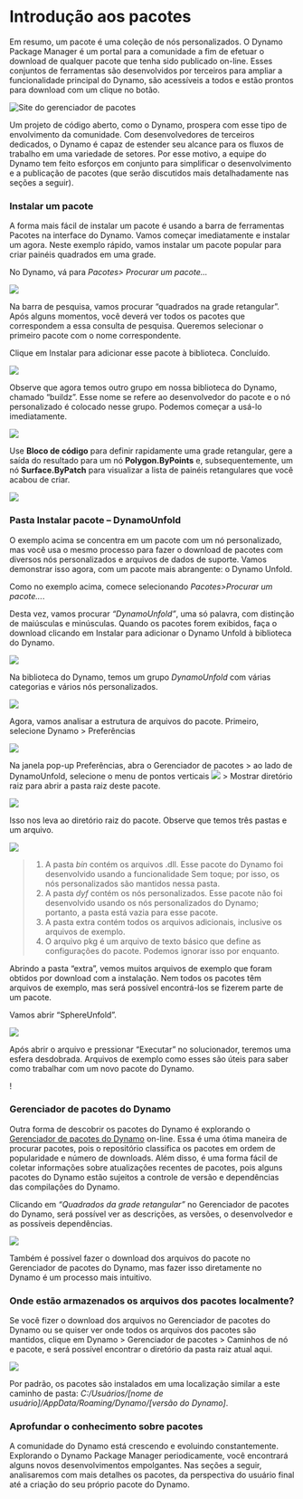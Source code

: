 # Introdução aos pacotes

Em resumo, um pacote é uma coleção de nós personalizados. O Dynamo Package Manager é um portal para a comunidade a fim de efetuar o download de qualquer pacote que tenha sido publicado on-line. Esses conjuntos de ferramentas são desenvolvidos por terceiros para ampliar a funcionalidade principal do Dynamo, são acessíveis a todos e estão prontos para download com um clique no botão.

![Site do gerenciador de pacotes](../images/6-2/1/dpm.jpg)

Um projeto de código aberto, como o Dynamo, prospera com esse tipo de envolvimento da comunidade. Com desenvolvedores de terceiros dedicados, o Dynamo é capaz de estender seu alcance para os fluxos de trabalho em uma variedade de setores. Por esse motivo, a equipe do Dynamo tem feito esforços em conjunto para simplificar o desenvolvimento e a publicação de pacotes (que serão discutidos mais detalhadamente nas seções a seguir).

### Instalar um pacote

A forma mais fácil de instalar um pacote é usando a barra de ferramentas Pacotes na interface do Dynamo. Vamos começar imediatamente e instalar um agora. Neste exemplo rápido, vamos instalar um pacote popular para criar painéis quadrados em uma grade.

No Dynamo, vá para _Pacotes> Procurar um pacote..._

![](../images/6-2/1/packageintroduction-installingapackage01.jpg)

Na barra de pesquisa, vamos procurar “quadrados na grade retangular”. Após alguns momentos, você deverá ver todos os pacotes que correspondem a essa consulta de pesquisa. Queremos selecionar o primeiro pacote com o nome correspondente.

Clique em Instalar para adicionar esse pacote à biblioteca. Concluído.

![](../images/6-2/1/packageintroduction-installingapackage02.jpg)

Observe que agora temos outro grupo em nossa biblioteca do Dynamo, chamado “buildz”. Esse nome se refere ao desenvolvedor do pacote e o nó personalizado é colocado nesse grupo. Podemos começar a usá-lo imediatamente.

![](../images/6-2/1/packageintroduction-installingapackage03.jpg)

Use **Bloco de código** para definir rapidamente uma grade retangular, gere a saída do resultado para um nó **Polygon.ByPoints** e, subsequentemente, um nó **Surface.ByPatch** para visualizar a lista de painéis retangulares que você acabou de criar.

![](../images/6-2/1/packageintroduction-installingapackage04.jpg)

### Pasta Instalar pacote – DynamoUnfold

O exemplo acima se concentra em um pacote com um nó personalizado, mas você usa o mesmo processo para fazer o download de pacotes com diversos nós personalizados e arquivos de dados de suporte. Vamos demonstrar isso agora, com um pacote mais abrangente: o Dynamo Unfold.

Como no exemplo acima, comece selecionando _Pacotes>Procurar um pacote..._.

Desta vez, vamos procurar _“DynamoUnfold”_, uma só palavra, com distinção de maiúsculas e minúsculas. Quando os pacotes forem exibidos, faça o download clicando em Instalar para adicionar o Dynamo Unfold à biblioteca do Dynamo.

![](../images/6-2/1/packageintroduction-installingpackagefolder01.jpg)

Na biblioteca do Dynamo, temos um grupo _DynamoUnfold_ com várias categorias e vários nós personalizados.

![](../images/6-2/1/packageintroduction-installingpackagefolder02.jpg)

Agora, vamos analisar a estrutura de arquivos do pacote. Primeiro, selecione Dynamo > Preferências

![](../images/6-2/1/packageintroduction-installingpackagefolder03.jpg)

Na janela pop-up Preferências, abra o Gerenciador de pacotes > ao lado de DynamoUnfold, selecione o menu de pontos verticais ![ ](../images/6-2/1/packageintroduction-verticaldotsmenu.jpg) > Mostrar diretório raiz para abrir a pasta raiz deste pacote.

![](../images/6-2/1/packageintroduction-installingpackagefolder04.jpg)

Isso nos leva ao diretório raiz do pacote. Observe que temos três pastas e um arquivo.

![](../images/6-2/1/packageintroduction-installingpackagefolder05.jpg)

> 1. A pasta _bin_ contém os arquivos .dll. Esse pacote do Dynamo foi desenvolvido usando a funcionalidade Sem toque; por isso, os nós personalizados são mantidos nessa pasta.
> 2. A pasta _dyf_ contém os nós personalizados. Esse pacote não foi desenvolvido usando os nós personalizados do Dynamo; portanto, a pasta está vazia para esse pacote.
> 3. A pasta extra contém todos os arquivos adicionais, inclusive os arquivos de exemplo.
> 4. O arquivo pkg é um arquivo de texto básico que define as configurações do pacote. Podemos ignorar isso por enquanto.

Abrindo a pasta “extra”, vemos muitos arquivos de exemplo que foram obtidos por download com a instalação. Nem todos os pacotes têm arquivos de exemplo, mas será possível encontrá-los se fizerem parte de um pacote.

Vamos abrir “SphereUnfold”.

![](../images/6-2/1/rd2.jpg)

Após abrir o arquivo e pressionar “Executar” no solucionador, teremos uma esfera desdobrada. Arquivos de exemplo como esses são úteis para saber como trabalhar com um novo pacote do Dynamo.

\![](<../images/6-2/5/packageintroduction-installingpackagefolder07 (1).jpg>)

### Gerenciador de pacotes do Dynamo

Outra forma de descobrir os pacotes do Dynamo é explorando o [Gerenciador de pacotes do Dynamo](http://dynamopackages.com) on-line. Essa é uma ótima maneira de procurar pacotes, pois o repositório classifica os pacotes em ordem de popularidade e número de downloads. Além disso, é uma forma fácil de coletar informações sobre atualizações recentes de pacotes, pois alguns pacotes do Dynamo estão sujeitos a controle de versão e dependências das compilações do Dynamo.

Clicando em _“Quadrados da grade retangular”_ no Gerenciador de pacotes do Dynamo, será possível ver as descrições, as versões, o desenvolvedor e as possíveis dependências.

![](../images/6-2/1/dpm2.jpg)

Também é possível fazer o download dos arquivos do pacote no Gerenciador de pacotes do Dynamo, mas fazer isso diretamente no Dynamo é um processo mais intuitivo.

### Onde estão armazenados os arquivos dos pacotes localmente?

Se você fizer o download dos arquivos no Gerenciador de pacotes do Dynamo ou se quiser ver onde todos os arquivos dos pacotes são mantidos, clique em Dynamo > Gerenciador de pacotes > Caminhos de nó e pacote, e será possível encontrar o diretório da pasta raiz atual aqui.

![](../images/6-2/1/packageintroduction-installingpackagefolder08.jpg)

Por padrão, os pacotes são instalados em uma localização similar a este caminho de pasta: _C:/Usuários/[nome de usuário]/AppData/Roaming/Dynamo/[versão do Dynamo]_.

### Aprofundar o conhecimento sobre pacotes

A comunidade do Dynamo está crescendo e evoluindo constantemente. Explorando o Dynamo Package Manager periodicamente, você encontrará alguns novos desenvolvimentos empolgantes. Nas seções a seguir, analisaremos com mais detalhes os pacotes, da perspectiva do usuário final até a criação do seu próprio pacote do Dynamo.
